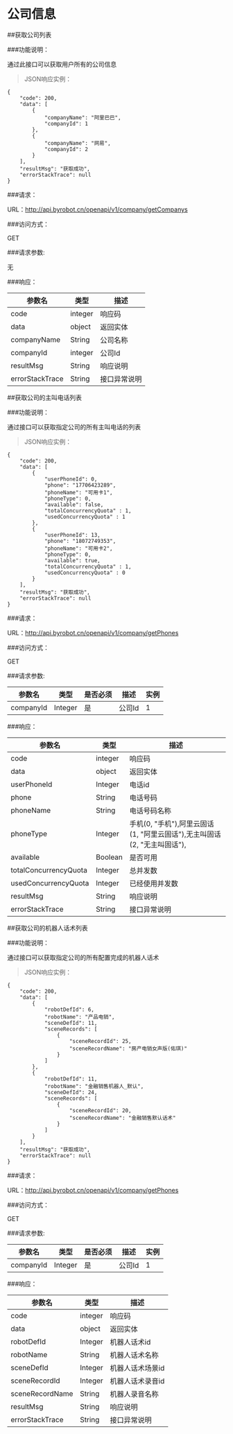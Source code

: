 # 公司信息

##获取公司列表

###功能说明：

通过此接口可以获取用户所有的公司信息

>JSON响应实例：

```
{
    "code": 200,
    "data": [
        {
            "companyName": "阿里巴巴", 
            "companyId": 1 
        },
        {
            "companyName": "网易", 
            "companyId": 2
        }
    ],
    "resultMsg": "获取成功",
    "errorStackTrace": null
}

```

###请求：

URL：http://api.byrobot.cn/openapi/v1/company/getCompanys

###访问方式：

GET


###请求参数:

无



###响应：

参数名 | 类型 | 描述 
--------- | ------- |------
 code|integer | 响应码 |
 data| object | 返回实体 |
 companyName|String | 公司名称 |
 companyId| integer | 公司Id |
 resultMsg| String | 响应说明 |
 errorStackTrace| String | 接口异常说明 |


##获取公司的主叫电话列表

###功能说明：

通过接口可以获取指定公司的所有主叫电话的列表


>JSON响应实例：

```
{
    "code": 200,
    "data": [
        {
            "userPhoneId": 0, 
            "phone": "17706423289", 
            "phoneName": "可用卡1", 
            "phoneType": 0, 
            "available": false, 
            "totalConcurrencyQuota" : 1, 
            "usedConcurrencyQuota" : 1 
        },
        {
            "userPhoneId": 13,
            "phone": "18072749353",
            "phoneName": "可用卡2",
            "phoneType": 0,
            "available": true,
            "totalConcurrencyQuota" : 1, 
            "usedConcurrencyQuota" : 0 
        }
    ],
    "resultMsg": "获取成功",
    "errorStackTrace": null
}

```

###请求：

URL：http://api.byrobot.cn/openapi/v1/company/getPhones

###访问方式：

GET


###请求参数:

参数名 | 类型 | 是否必须 | 描述 | 实例 
--------- | ------- |------- | ------ |------
 companyId| Integer| 是 | 公司Id| 1 |



###响应：

参数名 | 类型 | 描述 
--------- | ------- |------
 code|integer | 响应码 |
 data| object | 返回实体 |
 userPhoneId|Integer | 电话id |
 phone| String | 电话号码 |
  phoneName| String | 电话号码名称 |
 phoneType| Integer | 手机(0, "手机"),阿里云固话(1, "阿里云固话"),无主叫固话(2, "无主叫固话"), |
 available| Boolean | 是否可用 |
 totalConcurrencyQuota| Integer | 总并发数 |
 usedConcurrencyQuota| Integer | 已经使用并发数 |
 resultMsg| String | 响应说明 |
 errorStackTrace| String | 接口异常说明 |

##获取公司的机器人话术列表

###功能说明：

通过接口可以获取指定公司的所有配置完成的机器人话术 

>JSON响应实例：

```
{
    "code": 200,
    "data": [
        {
            "robotDefId": 6, 
            "robotName": "产品电销", 
            "sceneDefId": 11, 
            "sceneRecords": [
                {
                    "sceneRecordId": 25, 
                    "sceneRecordName": "房产电销女声版(佑琪)" 
                }
            ]
        },
        {
            "robotDefId": 11,
            "robotName": "金融销售机器人_默认",
            "sceneDefId": 24,
            "sceneRecords": [
                {
                    "sceneRecordId": 20,
                    "sceneRecordName": "金融销售默认话术"
                }
            ]
        }
    ],
    "resultMsg": "获取成功",
    "errorStackTrace": null
}

```

###请求：

URL：http://api.byrobot.cn/openapi/v1/company/getPhones

###访问方式：

GET


###请求参数:

参数名 | 类型 | 是否必须 | 描述 | 实例 
--------- | ------- |------- | ------ |------
 companyId| Integer| 是 | 公司Id| 1 |



###响应：

参数名 | 类型 | 描述 
--------- | ------- |------
 code|integer | 响应码 |
 data| object | 返回实体 |
 robotDefId|Integer | 机器人话术id |
 robotName| String | 机器人话术名称 |
 sceneDefId| Integer | 机器人话术场景id |
 sceneRecordId| Integer | 机器人话术录音id |
 sceneRecordName| String | 机器人录音名称 |
 resultMsg| String | 响应说明 |
 errorStackTrace| String | 接口异常说明 |

